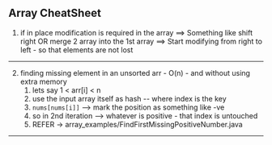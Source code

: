 ## Array CheatSheet

1. if in place modification is required in the array ==> Something like shift right OR merge 2 array into the 1st array ==> Start modifying from right to left - so that elements are not lost
---------
2. finding missing element in an unsorted arr - O(n) - and without using extra memory
   1. lets say 1 < arr[i] < n 
   2. use the input array itself as hash -- where index is the key 
   3. `nums[nums[i]]` --> mark the position as something like -ve
   4. so in 2nd iteration --> whatever is positive - that index is untouched
   5. REFER -> array_examples/FindFirstMissingPositiveNumber.java
---------